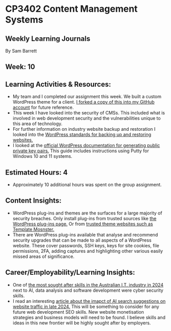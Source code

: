 # CP3402 Content Management Systems
## Weekly Learning Journals

By Sam Barrett  

## Week: 10  

## Learning Activities & Resources:  
- My team and I completed our assignment this week. We built a custom WordPress theme for a client. [I forked a copy of this into my GitHub account](https://github.com/SamBarrett1/project-2025-tr1-jcua-team6) for future reference.
- This week I have looked into the security of CMSs. This included what is involved in web development security and the vulnerabilities unique to this area of technology.
- For further information on industry website backup and restoration I looked into the [WordPress standards for backing up and restoring websites.](https://developer.wordpress.org/advanced-administration/security/backup/)
- I looked at the [official WordPress documentation for generating public private key pairs.](https://developer.wordpress.com/docs/developer-tools/ssh/) This guide includes instructions using Putty for Windows 10 and 11 systems.


## Estimated Hours: 4  
- Approximately 10 additional hours was spent on the group assignment.  

## Content Insights:  
- WordPress plug-ins and themes are the surfaces for a large majority of security breaches. Only install plug-ins from trusted sources like [the WordPress plug-ins page.](https://wordpress.org/plugins/) Or from [trusted theme websites such as Template Mosnster.](https://www.templatemonster.com/wordpress-themes.php)
- There are WordPress plug-ins available that analyse and recommend security upgrades that can be made to all aspects of a WordPress website. These cover passwords, SSH keys, keys for site cookies, file permissions, 2FA, adding captures and highlighting other various easily missed areas of significance.

## Career/Employability/Learning Insights:
- One of [the most sought after skills in the Australian I.T. industry in 2024](https://www.arnnet.com.au/article/1307175/ai-cyber-security-skills-top-priority-among-aussie-it-employers-in-2024.html) next to AI, data analysis and software development were cyber security skills.
- I read an interesting [article about the imapct of AI search suggestions on website traffic in late 2024.](https://www.zerohedge.com/technology/betrayed-thats-word-small-business-owners-reel-google-ai-destroys-google-search) This will be something to consider for any future web development SEO skills. New website monetisation strategies and business models will need to be found. I believe skills and ideas in this new frontier will be highly sought after by employers.